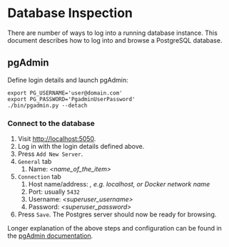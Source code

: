 # Database Inspection

There are number of ways to log into a running database instance. This document
describes how to log into and browse a PostgreSQL database.

## pgAdmin

Define login details and launch pgAdmin:

```console
export PG_USERNAME='user@domain.com'
export PG_PASSWORD='PgadminUserPassword'
./bin/pgadmin.py --detach
```

### Connect to the database

1. Visit <http://localhost:5050>.
1. Log in with the login details defined above.
1. Press `Add New Server`.
1. `General` tab
   1. Name: _<name_of_the_item>_
1. `Connection` tab
   1. Host name/address: _<hostname>, e.g. localhost, or Docker network name_
   1. Port: usually `5432`
   1. Username: _<superuser_username>_
   1. Password: _<superuser_password>_
1. Press `Save`. The Postgres server should now be ready for browsing.

Longer explanation of the above steps and configuration can be found in the
[pgAdmin documentation][pgadmin_docs].

[pgadmin_docs]: https://www.pgadmin.org/docs/pgadmin4/latest/container_deployment.html
